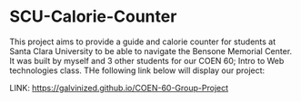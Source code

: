 # SCU-Calorie-Counter
This project aims to provide a guide and calorie counter for students at Santa Clara University to be able to navigate the Bensone Memorial Center. It was built by myself and 3 other students for our COEN 60; Intro to Web technologies class. THe following link below will display our project:

LINK: https://galvinized.github.io/COEN-60-Group-Project
